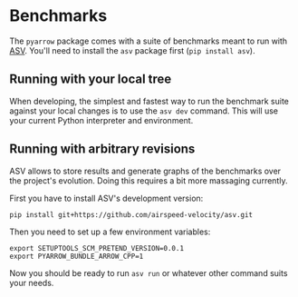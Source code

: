 <!---
  Licensed to the Apache Software Foundation (ASF) under one
  or more contributor license agreements.  See the NOTICE file
  distributed with this work for additional information
  regarding copyright ownership.  The ASF licenses this file
  to you under the Apache License, Version 2.0 (the
  "License"); you may not use this file except in compliance
  with the License.  You may obtain a copy of the License at

    http://www.apache.org/licenses/LICENSE-2.0

  Unless required by applicable law or agreed to in writing,
  software distributed under the License is distributed on an
  "AS IS" BASIS, WITHOUT WARRANTIES OR CONDITIONS OF ANY
  KIND, either express or implied.  See the License for the
  specific language governing permissions and limitations
  under the License.
-->

# Benchmarks

The `pyarrow` package comes with a suite of benchmarks meant to
run with [ASV](https://asv.readthedocs.io).  You'll need to install
the `asv` package first (`pip install asv`).

## Running with your local tree

When developing, the simplest and fastest way to run the benchmark suite
against your local changes is to use the `asv dev` command.  This will
use your current Python interpreter and environment.

## Running with arbitrary revisions

ASV allows to store results and generate graphs of the benchmarks over
the project's evolution.  Doing this requires a bit more massaging
currently.

First you have to install ASV's development version:

```shell
pip install git+https://github.com/airspeed-velocity/asv.git
```

Then you need to set up a few environment variables:

```shell
export SETUPTOOLS_SCM_PRETEND_VERSION=0.0.1
export PYARROW_BUNDLE_ARROW_CPP=1
```

Now you should be ready to run `asv run` or whatever other command
suits your needs.
